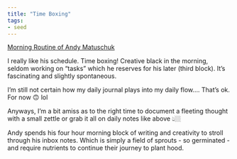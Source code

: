 ```yaml
---
title: "Time Boxing"
tags: 
- seed
---
```



[Morning Routine of Andy Matuschuk](https://notes.andymatuschak.org/z3x7AvJgYzmgEY4kcKdSY2aYxdqWYpTyPqRs8)

I really like his schedule. Time boxing!
Creative black in the morning, seldom working on “tasks” which he reserves for his later (third block). It’s fascinating and slightly spontaneous. 

I’m still not certain how my daily journal plays into my daily flow…. That’s ok. For now 🙃 lol

Anyways, I’m a bit amiss as to the right time to document a fleeting thought with a small zettle or grab it all on daily notes like above 👆🏼 

Andy spends his four hour morning block of writing and creativity to stroll through his inbox notes. Which is simply a field of sprouts - so germinated - and require nutrients to continue their journey to plant hood. 

